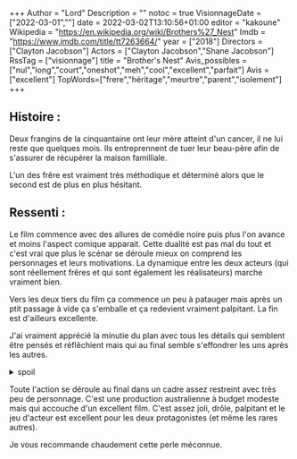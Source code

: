 +++
Author = "Lord"
Description = ""
notoc = true
VisionnageDate = ["2022-03-01",""]
date = 2022-03-02T13:10:56+01:00
editor = "kakoune"
Wikipedia = "https://en.wikipedia.org/wiki/Brothers%27_Nest"
Imdb = "https://www.imdb.com/title/tt7263664/"
year = ["2018"]
Directors = ["Clayton Jacobson"]
Actors = ["Clayton Jacobson","Shane Jacobson"]
RssTag = ["visionnage"]
title = "Brother's Nest"
Avis_possibles = ["nul","long","court","oneshot","meh","cool","excellent","parfait"]
Avis = ["excellent"] 
TopWords=["frere","héritage","meurtre","parent","isolement"]
+++
## Histoire :
Deux frangins de la cinquantaine ont leur mère atteint d'un cancer, il ne lui reste que quelques mois.
Ils entreprennent de tuer leur beau-père afin de s'assurer de récupérer la maison familliale.

L'un des frêre est vraiment très méthodique et déterminé alors que le second est de plus en plus hésitant.

## Ressenti :
Le film commence avec des allures de comédie noire puis plus l'on avance et moins l'aspect comique apparait.
Cette dualité est pas mal du tout et c'est vrai que plus le scénar se déroule mieux on comprend les personnages et leurs motivations.
La dynamique entre les deux acteurs (qui sont réellement frêres et qui sont également les réalisateurs) marche vraiment bien.

Vers les deux tiers du film ça commence un peu à patauger mais après un ptit passage à vide ça s'emballe et ça redevient vraiment palpitant.
La fin est d'ailleurs excellente.

J'ai vraiment apprécié la minutie du plan avec tous les détails qui semblent être pensés et réflêchient mais qui au final semble s'effondrer les uns après les autres.

<details><summary>spoil</summary>

J'avais bien senti que *Jeff* n'était pas clair du tout et que ses motivations étaient bien plus personnelles.
Il a plusieurs fois menacé dans son dos son frangin ce salopard !

Il laisse même des indices liant son frêre au meurtre.

Au final chaque personnage a eu le droit à son retournement.
Le premier qui semblait faire ça pour venger son père et sauvegarder l'héritage de la famille pour garder la maison au final ne souhaite que le pognon.
Le second lui semble un peu concon au début mais s'avère au final plutôt malin s'en sort plutôt "bien" (en vie quoi).

</details>

Toute l'action se déroule au final dans un cadre assez restreint avec très peu de personnage.
C'est une production australienne à budget modeste mais qui accouche d'un excellent film.
C'est assez joli, drôle, palpitant et le jeu d'acteur est excellent pour les deux protagonistes (et même les rares autres).

Je vous recommande chaudement cette perle méconnue.
